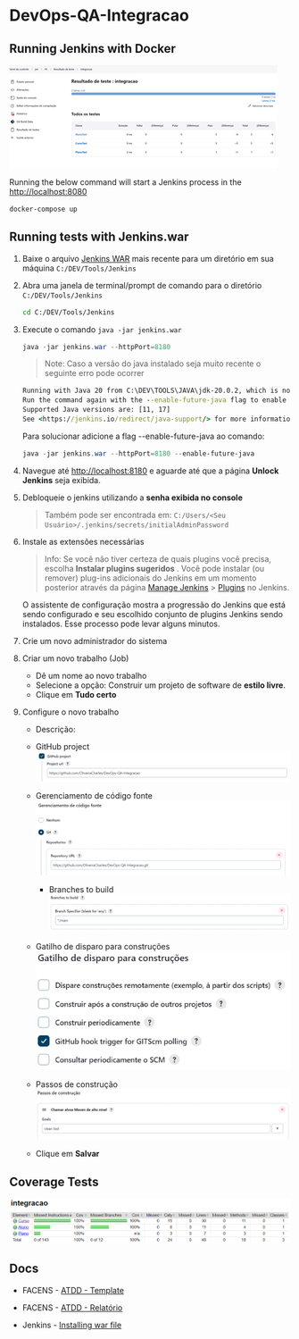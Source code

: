 # DevOps-QA-Integracao

## Running Jenkins with Docker

![Jenkins Tests](img/2023-09-21-22-10-01.png)

Running the below command will start a Jenkins process in the <http://localhost:8080>

```bash
docker-compose up
```

## Running tests with Jenkins.war

1. Baixe o arquivo [Jenkins WAR](https://www.jenkins.io/download) mais recente para um diretório em sua máquina `C:/DEV/Tools/Jenkins`

2. Abra uma janela de terminal/prompt de comando para o diretório `C:/DEV/Tools/Jenkins`

    ```sh
    cd C:/DEV/Tools/Jenkins
    ```

3. Execute o comando ``java -jar jenkins.war``

    ```ps1
    java -jar jenkins.war --httpPort=8180
    ```

    > Note: Caso a versão do java instalado seja muito recente o seguinte erro pode ocorrer

    ```cmd
    Running with Java 20 from C:\DEV\TOOLS\JAVA\jdk-20.0.2, which is not yet fully supported.
    Run the command again with the --enable-future-java flag to enable preview support for uture Java versions.
    Supported Java versions are: [11, 17]
    See <https://jenkins.io/redirect/java-support/> for more information.
    ```

    Para solucionar adicione a flag --enable-future-java ao comando:

    ```ps1
    java -jar jenkins.war --httpPort=8180 --enable-future-java
    ```

4. Navegue até <http://localhost:8180> e aguarde até que a página **Unlock Jenkins** seja exibida.

5. Debloqueie o jenkins utilizando a **senha exibida no console**
    >Também pode ser encontrada em: `C:/Users/<Seu Usuário>/.jenkins/secrets/initialAdminPassword`

6. Instale as extensões necessárias
    > Info: Se você não tiver certeza de quais plugins você precisa, escolha **Instalar plugins sugeridos** . Você pode instalar (ou remover) plug-ins adicionais do Jenkins em um momento posterior através da página [Manage Jenkins](https://www.jenkins.io/doc/book/managing) > [Plugins](https://www.jenkins.io/doc/book/managing/plugins/) no Jenkins.

    O assistente de configuração mostra a progressão do Jenkins que está sendo configurado e seu escolhido conjunto de plugins Jenkins sendo instalados. Esse processo pode levar alguns minutos.

7. Crie um novo administrador do sistema

8. Criar um novo trabalho (Job)

    - Dê um nome ao novo trabalho
    - Selecione a opção: Construir um projeto de software de **estilo livre**.
    - Clique em **Tudo certo**

9. Configure o novo trabalho
    - Descrição:
    - GitHub project
        ![GitHub project](img/2023-09-29-12-12-44.png)
    - Gerenciamento de código fonte
        ![Gerenciamento de código fonte](img/2023-09-29-12-14-28.png)
        - Branches to build
            ![Branches to build](img/2023-09-29-12-16-09.png)
    - Gatilho de disparo para construções
        ![Gatilho de disparo para construções](img/2023-09-29-12-17-59.png)
    - Passos de construção
        ![Passos de construção](img/2023-09-29-12-19-06.png)

    - Clique em **Salvar**

## Coverage Tests

![Coverage](img/2023-09-29-12-28-11.png)

## Docs

- FACENS - [ATDD - Template](https://facens-my.sharepoint.com/personal/charles_oliveira_facens_br/Documents/DevOps%20eQA/Template_ATDD_Com_Exemplo_v2022.xlsx?web=1)

- FACENS - [ATDD - Relatório](https://facens-my.sharepoint.com/personal/charles_oliveira_facens_br/Documents/DevOps%20eQA/Tarefa%203%20-%20Desenvolvimento%20com%20ATDD.docx?web=1)

- Jenkins - [Installing war file](https://www.jenkins.io/doc/book/installing/war-file/)
